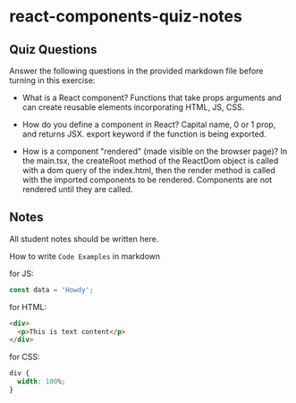 # react-components-quiz-notes

## Quiz Questions

Answer the following questions in the provided markdown file before turning in this exercise:

- What is a React component?
  Functions that take props arguments and can create reusable elements incorporating HTML, JS, CSS.

- How do you define a component in React?
  Capital name, 0 or 1 prop, and returns JSX.
  export keyword if the function is being exported.

- How is a component "rendered" (made visible on the browser page)?
  In the main.tsx, the createRoot method of the ReactDom object is called with a dom query of the index.html, then the render method is called with the imported components to be rendered.
  Components are not rendered until they are called.

## Notes

All student notes should be written here.

How to write `Code Examples` in markdown

for JS:

```javascript
const data = 'Howdy';
```

for HTML:

```html
<div>
  <p>This is text content</p>
</div>
```

for CSS:

```css
div {
  width: 100%;
}
```
